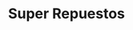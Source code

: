 ---
title: "Super Repuestos"
url: /san-miguel/super-repuestos-carretera-panamericana/
shop: piezas de automóviles
---